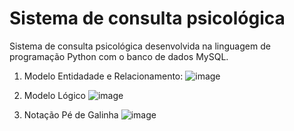 # Sistema de consulta psicológica

Sistema de consulta psicológica desenvolvida na linguagem de programação Python com o banco de dados MySQL.

1. Modelo Entidadade e Relacionamento:
![image](https://github.com/nicolas2602/consulta_psicologica/assets/69517285/ce208360-d4e7-4f51-be31-25cc1c44124f)



2. Modelo Lógico
![image](https://github.com/nicolas2602/consulta_psicologica/assets/69517285/28402585-0bc4-4601-a2c2-5fa99f407bb1)


3. Notação Pé de Galinha
![image](https://github.com/nicolas2602/consulta_psicologica/assets/69517285/cef3124f-3299-455c-9c32-8b439a99a4bb)

